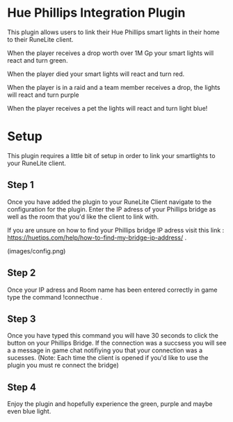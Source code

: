 # Hue Phillips Integration Plugin

This plugin allows users to link their Hue Phillips smart lights in their home to their RuneLite client.

When the player receives a drop worth over 1M Gp your smart lights will react and turn green.

When the player died your smart lights will react and turn red.

When the player is in a raid and a team member receives a drop, the lights will react and turn purple

When the player receives a pet the lights will react and turn light blue!

# Setup 

This plugin requires a little bit of setup in order to link your smartlights to your RuneLite client.

## Step 1

Once you have added the plugin to your RuneLite Client navigate to the configuration for the plugin. Enter the IP adress of your Phillips bridge as well as the room 
that you'd like the client to link with.

If you are unsure on how to find your Phillips bridge IP adress visit this link : https://huetips.com/help/how-to-find-my-bridge-ip-address/ .

(images/config.png)

## Step 2

Once your IP adress and Room name has been entered correctly in game type the command !connecthue .

## Step 3 

Once you have typed this command you will have 30 seconds to click the button on your Phillips Bridge. If the connection was a succsess you will see a a message in game chat notifiying you that your connection was a sucesses.
(Note: Each time the client is opened if you'd like to use the plugin you must re connect the bridge)

## Step 4

 Enjoy the plugin and hopefully experience the green, purple and maybe even blue light.


